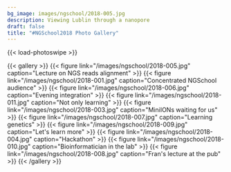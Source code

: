 ```yaml
---
bg_image: images/ngschool/2018-005.jpg
description: Viewing Lublin through a nanopore 
draft: false
title: "#NGSchool2018 Photo Gallery"
---
```


{{< load-photoswipe >}}

{{< gallery >}}
  {{< figure link="/images/ngschool/2018-005.jpg"  caption="Lecture on NGS reads alignment" >}}
  {{< figure link="/images/ngschool/2018-001.jpg"  caption="Concentrated NGSchool audience" >}}
  {{< figure link="/images/ngschool/2018-006.jpg"  caption="Evening integration" >}}
  {{< figure link="/images/ngschool/2018-011.jpg"  caption="Not only learning" >}}
  {{< figure link="/images/ngschool/2018-003.jpg"  caption="MiniIONs waiting for us" >}}
  {{< figure link="/images/ngschool/2018-007.jpg"  caption="Learning genetics" >}}
  {{< figure link="/images/ngschool/2018-009.jpg"  caption="Let's learn more" >}}
  {{< figure link="/images/ngschool/2018-004.jpg"  caption="Hackathon" >}}
  {{< figure link="/images/ngschool/2018-010.jpg"  caption="Bioinformatician in the lab" >}}
  {{< figure link="/images/ngschool/2018-008.jpg"  caption="Fran's lecture at the pub" >}}
{{< /gallery >}}
